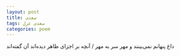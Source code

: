 ```yaml
---
layout: post
title: سعدی
tags: سعدی غزل
categories: poem
---
```


داغ پنهانم نمی‌بینند و مهر سر به مهر / آنچه بر اجزای ظاهر دیده‌اند آن گفته‌اند
